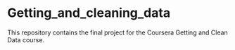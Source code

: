 # Getting_and_cleaning_data
This repository contains the final project for the Coursera Getting and Clean Data course.
